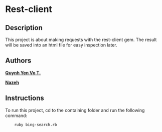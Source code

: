 # Rest-client

## Description

This project is about making requests with the rest-client gem. The result will be saved into an html file for easy inspection later.

## Authors

**[Quynh Yen Vo T.](https://github.com/themonster2015)**

**[Nazeh](https://github.com/Nazeh)**

## Instructions

To run this project, cd to the containing folder and run the following command:

```console
    ruby bing-search.rb
```
